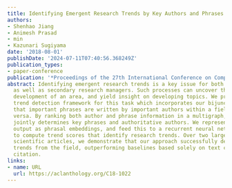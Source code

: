 ```yaml
---
title: Identifying Emergent Research Trends by Key Authors and Phrases
authors:
- Shenhao Jiang
- Animesh Prasad
- min
- Kazunari Sugiyama
date: '2018-08-01'
publishDate: '2024-07-11T07:40:56.368249Z'
publication_types:
- paper-conference
publication: '*Proceedings of the 27th International Conference on Computational Linguistics*'
abstract: Identifying emergent research trends is a key issue for both primary researchers
  as well as secondary research managers. Such processes can uncover the historical
  development of an area, and yield insight on developing topics. We propose an embedded
  trend detection framework for this task which incorporates our bijunctive hypothesis
  that important phrases are written by important authors within a field and vice
  versa. By ranking both author and phrase information in a multigraph, our method
  jointly determines key phrases and authoritative authors. We represent this intermediate
  output as phrasal embeddings, and feed this to a recurrent neural network (RNN)
  to compute trend scores that identify research trends. Over two large datasets of
  scientific articles, we demonstrate that our approach successfully detects past
  trends from the field, outperforming baselines based solely on text centrality or
  citation.
links:
- name: URL
  url: https://aclanthology.org/C18-1022
---
```

